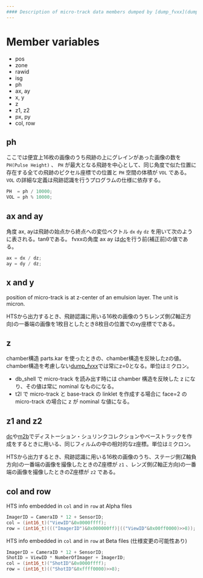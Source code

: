 ```yaml
---
#### Description of micro-track data members dumped by [dump_fvxx](dump_fvxx.md).  
---
```



# Member variables
+ pos
+ zone
+ rawid
+ isg
+ ph
+ ax, ay
+ x, y
+ z
+ z1, z2
+ px, py
+ col, row

## ph
ここでは便宜上16枚の画像のうち飛跡の上にグレインがあった画像の数を `PH(Pulse Height)`  、
`PH` が最大となる飛跡を中心として、同じ角度で似た位置に存在する全ての飛跡のピクセル座標での位置と `PH` 空間の体積が `VOL` である。
`VOL` の詳細な定義は飛跡認識を行うプログラムの仕様に依存する。

``` cpp
PH  = ph / 10000;
VOL = ph % 10000; 
```

## ax and ay
角度 ax, ayは飛跡の始点から終点への変位ベクトル `dx` `dy` `dz` を用いて次のように表される。tanθである。
fvxxの角度 ax ay は[dc](dc.md)を行う前(補正前)の値である。

``` cpp
ax = dx / dz;
ay = dy / dz;
```

## x and y
position of micro-track is at z-center of an emulsion layer. The unit is micron.

HTSから出力するとき、飛跡認識に用いる16枚の画像のうちレンズ側(Z軸正方向)の一番端の画像を1枚目としたとき8枚目の位置でのxy座標でである。

## z
chamber構造 parts.kar を使ったときの、chamber構造を反映したzの値。chamber構造を考慮しない[dump_fvxx](dump_fvxx.md)では常にz=0となる。単位はミクロン。

+ db_shell で micro-track を読み出す時には chamber 構造を反映した z になり、その値は常に nominal なものになる。 
+ t2l で micro-track と base-track の linklet を作成する場合に face=2 の micro-track の場合に z が nominal な値になる。

## z1 and z2
[dc](dc.md)や[m2b](m2b.md)でディストーション・シュリンクコレクションやベーストラックを作成をするときに用いる、同じフィルムの中の相対的なz座標。単位はミクロン。

HTSから出力するとき、飛跡認識に用いる16枚の画像のうち、ステージ側(Z軸負方向)の一番端の画像を撮像したときのZ座標が `z1` 、レンズ側(Z軸正方向)の一番端の画像を撮像したときのZ座標が `z2` である。

## col and row
HTS info embedded in `col` and in `row` at Alpha files
  ``` c
  ImagerID = CameraID * 12 + SensorID;
  col = (int16_t)("ViewID"&0x0000ffff);
  row = (int16_t)((("ImagerID")&0x000000ff)|(("ViewID"&0x00ff0000)>>8));
  ```
HTS info embedded in `col` and in `row` at Beta files (仕様変更の可能性あり)
  ``` c
  ImagerID = CameraID * 12 + SensorID;
  ShotID = ViewID * NumberOfImager + ImagerID;
  col = (int16_t)("ShotID"&0x0000ffff);
  row = (int16_t)(("ShotID"&0xffff0000)>>8);
  ```
